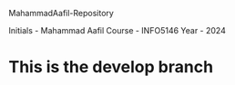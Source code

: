 MahammadAafil-Repository

Initials - Mahammad Aafil
Course - INFO5146
Year - 2024

# This is the develop branch
